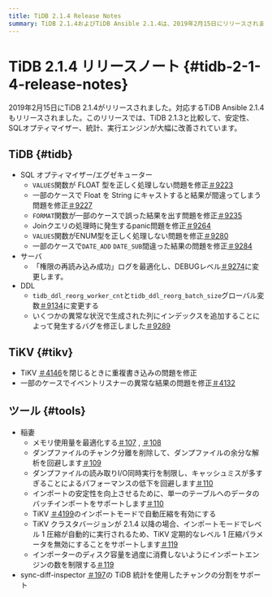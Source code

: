 ```yaml
---
title: TiDB 2.1.4 Release Notes
summary: TiDB 2.1.4およびTiDB Ansible 2.1.4は、2019年2月15日にリリースされました。このリリースでは、安定性、SQLオプティマイザ、統計、実行エンジンが改善されています。SQLオプティマイザ/エグゼキュータ、サーバー、DDL、TiKVに関する問題が修正されています。Lightningツールの最適化には、メモリ使用量、チャンク分割の削除、I/O同時実行制限、バッチデータインポートのサポート、TiKVインポートモードでの自動圧縮が含まれます。さらに、TiKVの定期的なレベル1圧縮パラメータの無効化とインポートエンジン数の制限もサポートされました。Sync-diff-inspectorは、TiDB統計を使用したチャンク分割をサポートするようになりました。
---
```


# TiDB 2.1.4 リリースノート {#tidb-2-1-4-release-notes}

2019年2月15日にTiDB 2.1.4がリリースされました。対応するTiDB Ansible 2.1.4もリリースされました。このリリースでは、TiDB 2.1.3と比較して、安定性、SQLオプティマイザー、統計、実行エンジンが大幅に改善されています。

## TiDB {#tidb}

-   SQL オプティマイザー/エグゼキューター
    -   `VALUES`関数が FLOAT 型を正しく処理しない問題を修正[＃9223](https://github.com/pingcap/tidb/pull/9223)
    -   一部のケースで Float を String にキャストすると結果が間違ってしまう問題を修正[＃9227](https://github.com/pingcap/tidb/pull/9227)
    -   `FORMAT`関数が一部のケースで誤った結果を出す問題を修正[＃9235](https://github.com/pingcap/tidb/pull/9235)
    -   Joinクエリの処理時に発生するpanic問題を修正[＃9264](https://github.com/pingcap/tidb/pull/9264)
    -   `VALUES`関数がENUM型を正しく処理しない問題を修正[＃9280](https://github.com/pingcap/tidb/pull/9280)
    -   一部のケースで`DATE_ADD` `DATE_SUB`間違った結果の問題を修正[＃9284](https://github.com/pingcap/tidb/pull/9284)
-   サーバ
    -   「権限の再読み込み成功」ログを最適化し、DEBUGレベル[＃9274](https://github.com/pingcap/tidb/pull/9274)に変更します。
-   DDL
    -   `tidb_ddl_reorg_worker_cnt`と`tidb_ddl_reorg_batch_size`グローバル変数[＃9134](https://github.com/pingcap/tidb/pull/9134)に変更する
    -   いくつかの異常な状況で生成された列にインデックスを追加することによって発生するバグを修正しました[＃9289](https://github.com/pingcap/tidb/pull/9289)

## TiKV {#tikv}

-   TiKV [＃4146](https://github.com/tikv/tikv/pull/4146)を閉じるときに重複書き込みの問題を修正
-   一部のケースでイベントリスナーの異常な結果の問題を修正[＃4132](https://github.com/tikv/tikv/pull/4132)

## ツール {#tools}

-   稲妻
    -   メモリ使用量を最適化する[＃107](https://github.com/pingcap/tidb-lightning/pull/107) , [＃108](https://github.com/pingcap/tidb-lightning/pull/108)
    -   ダンプファイルのチャンク分離を削除して、ダンプファイルの余分な解析を回避します[＃109](https://github.com/pingcap/tidb-lightning/pull/109)
    -   ダンプファイルの読み取りI/O同時実行を制限し、キャッシュミスが多すぎることによるパフォーマンスの低下を回避します[＃110](https://github.com/pingcap/tidb-lightning/pull/110)
    -   インポートの安定性を向上させるために、単一のテーブルへのデータのバッチインポートをサポートします[＃110](https://github.com/pingcap/tidb-lightning/pull/113)
    -   TiKV [＃4199](https://github.com/tikv/tikv/pull/4199)のインポートモードで自動圧縮を有効にする
    -   TiKV クラスタバージョンが 2.1.4 以降の場合、インポートモードでレベル 1 圧縮が自動的に実行されるため、TiKV 定期的なレベル 1 圧縮パラメータを無効にすることをサポートします[＃119](https://github.com/pingcap/tidb-lightning/pull/119)
    -   インポーターのディスク容量を過度に消費しないようにインポートエンジンの数を制限する[＃119](https://github.com/pingcap/tidb-lightning/pull/119)
-   sync-diff-inspector [＃197](https://github.com/pingcap/tidb-tools/pull/197)の TiDB 統計を使用したチャンクの分割をサポート
